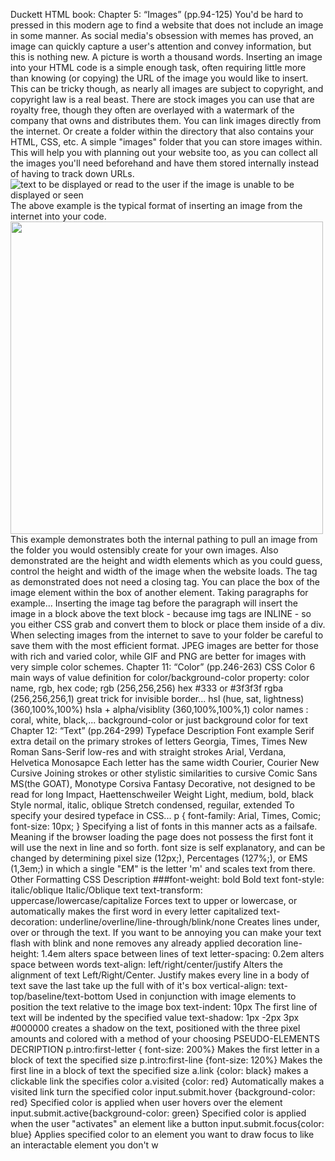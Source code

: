Duckett HTML book:
Chapter 5: “Images” (pp.94-125)
You'd be hard to pressed in this modern age to find a website that does not include an image in some manner. As social media's obsession with memes has proved, an image can quickly capture a user's attention and convey information, but this is nothing new. A picture is worth a thousand words. Inserting an image into your HTML code is a simple enough task, often requiring little more than knowing (or copying) the URL of the image you would like to insert. This can be tricky though, as nearly all images are subject to copyright, and copyright law is a real beast. There are stock images you can use that are royalty free, though they often are overlayed with a watermark of the company that owns and distributes them.
You can link images directly from the internet. Or create a folder within the directory that also contains your HTML, CSS, etc. A simple "images" folder that you can store images within. This will help you with planning out your website too, as you can collect all the images you'll need beforehand and have them stored internally instead of having to track down URLs.
<img src="ImageURL.com" alt="text to be displayed or read to the user if the image is unable to be displayed or seen" title="additional info displayed to the user when image is hovered over" /> The above example is the typical format of inserting an image from the internet into your code.  <img src="images/me.jpg" width="500" height="500" /> This example demonstrates both the internal pathing to pull an image from the folder you would ostensibly create for your own images. Also demonstrated are the height and width elements which as you could guess, control the height and width of the image when the website loads. The   tag as demonstrated does not need a closing tag.
You can place the box of the image element within the box of another element. Taking
paragraphs for example...
Inserting the image tag before the paragraph will insert the image in a block above the text block - because img tags are INLINE - so you either CSS grab and convert them to block or place them inside of a div.
When selecting images from the internet to save to your folder be careful to save them with the most efficient format. JPEG images are better for those with rich and varied color, while GIF and PNG are better for images with very simple color schemes.
Chapter 11: “Color” (pp.246-263)
CSS Color
6 main ways of value definition for color/background-color property:
color name, rgb, hex code;
rgb (256,256,256)
hex #333 or #3f3f3f
rgba (256,256,256,1) great trick for invisible border...
hsl (hue, sat, lightness) (360,100%,100%)
hsla + alpha/visiblity (360,100%,100%,1)
color names : coral, white, black,...
background-color or just background
color for text
Chapter 12: “Text” (pp.264-299)
Typeface Description Font example Serif extra detail on the primary strokes of letters Georgia, Times, Times New Roman Sans-Serif low-res and with straight strokes Arial, Verdana, Helvetica Monosapce Each letter has the same width Courier, Courier New Cursive Joining strokes or other stylistic similarities to cursive Comic Sans MS(the GOAT), Monotype Corsiva Fantasy Decorative, not designed to be read for long Impact, Haettenschweiler Weight Light, medium, bold, black Style normal, italic, oblique Stretch condensed, reguilar, extended To specify your desired typeface in CSS...
p { font-family: Arial, Times, Comic; font-size: 10px; } Specifying a list of fonts in this manner acts as a failsafe. Meaning if the browser loading the page does not possess the first font it will use the next in line and so forth. font size is self explanatory, and can be changed by determining pixel size (12px;), Percentages (127%;), or EMS (1,3em;) in which a single "EM" is the letter 'm' and scales text from there.
Other Formatting CSS Description ###font-weight: bold Bold text font-style: italic/oblique Italic/Oblique text text-transform: uppercase/lowercase/capitalize Forces text to upper or lowercase, or automatically makes the first word in every letter capitalized text-decoration: underline/overline/line-through/blink/none Creates lines under, over or through the text. If you want to be annoying you can make your text flash with blink and none removes any already applied decoration line-height: 1.4em alters space between lines of text letter-spacing: 0.2em alters space between words text-align: left/right/center/justify Alters the alignment of text Left/Right/Center. Justify makes every line in a body of text save the last take up the full with of it's box vertical-align: text-top/baseline/text-bottom Used in conjunction with image elements to position the text relative to the image box text-indent: 10px The first line of text will be indented by the specified value text-shadow: 1px -2px 3px #000000 creates a shadow on the text, positioned with the three pixel amounts and colored with a method of your choosing PSEUDO-ELEMENTS DECRIPTION p.intro:first-letter { font-size: 200%} Makes the first letter in a block of text the specified size p.intro:first-line {font-size: 120%} Makes the first line in a block of text the specified size a.link {color: black} makes a clickable link the specifies color a.visited {color: red} Automatically makes a visited link turn the specified color input.submit.hover {background-color: red} Specified color is applied when user hovers over the element input.submit.active{background-color: green} Specified color is applied when the user "activates" an element like a button input.submit.focus{color: blue} Applies specified color to an element you want to draw focus to like an interactable element you don't w